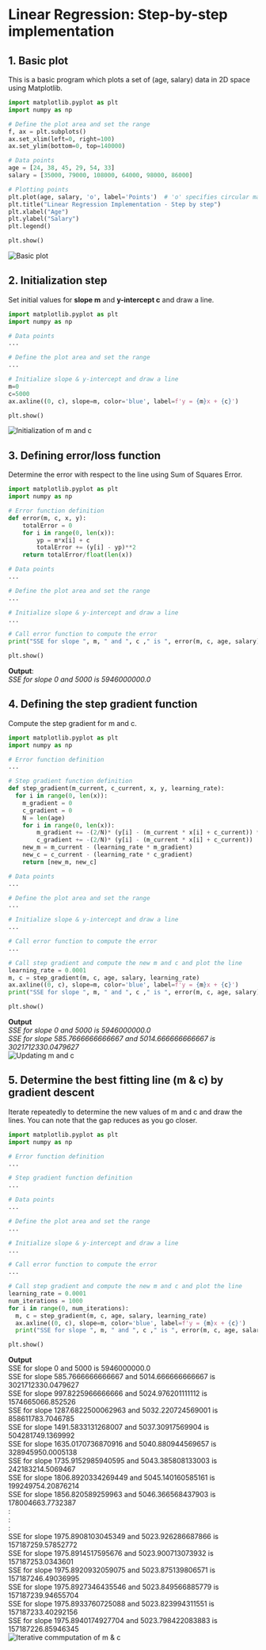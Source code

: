# Linear Regression: Step-by-step implementation


## 1. Basic plot
This is a basic program which plots a set of (age, salary) data in 2D space using Matplotlib.

```python {highlight=10}
import matplotlib.pyplot as plt
import numpy as np

# Define the plot area and set the range
f, ax = plt.subplots() 
ax.set_xlim(left=0, right=100)
ax.set_ylim(bottom=0, top=140000)

# Data points
age = [24, 38, 45, 29, 54, 33]
salary = [35000, 79000, 108000, 64000, 98000, 86000]

# Plotting points
plt.plot(age, salary, 'o', label='Points')  # 'o' specifies circular markers
plt.title("Linear Regression Implementation - Step by step")
plt.xlabel("Age")
plt.ylabel("Salary")
plt.legend()

plt.show()
```
![Basic plot](images/lr01.png)

## 2. Initialization step
Set initial values for **slope m** and **y-intercept c** and draw a line.

```python
import matplotlib.pyplot as plt
import numpy as np

# Data points
...

# Define the plot area and set the range
...

# Initialize slope & y-intercept and draw a line
m=0
c=5000
ax.axline((0, c), slope=m, color='blue', label=f'y = {m}x + {c}')

plt.show()
```
![Initialization of m and c](images/lr02.png)

## 3. Defining error/loss function
Determine the error with respect to the line using Sum of Squares Error.

```python
import matplotlib.pyplot as plt
import numpy as np

# Error function definition
def error(m, c, x, y):
    totalError = 0
    for i in range(0, len(x)):
        yp = m*x[i] + c
        totalError += (y[i] - yp)**2
    return totalError/float(len(x))

# Data points
...

# Define the plot area and set the range
...

# Initialize slope & y-intercept and draw a line
...

# Call error function to compute the error
print("SSE for slope ", m, " and ", c ," is ", error(m, c, age, salary))

plt.show()
```
**Output**:  
*SSE for slope  0  and  5000  is  5946000000.0*

## 4. Defining the step gradient function
Compute the step gradient for m and c.

```python
import matplotlib.pyplot as plt
import numpy as np

# Error function definition
...

# Step gradient function definition
def step_gradient(m_current, c_current, x, y, learning_rate):
  for i in range(0, len(x)):
    m_gradient = 0
    c_gradient = 0
    N = len(age)
    for i in range(0, len(x)):
        m_gradient += -(2/N)* (y[i] - (m_current * x[i] + c_current)) * x[i]
        c_gradient += -(2/N)* (y[i] - (m_current * x[i] + c_current))
    new_m = m_current - (learning_rate * m_gradient)
    new_c = c_current - (learning_rate * c_gradient)
    return [new_m, new_c]

# Data points
...

# Define the plot area and set the range
...

# Initialize slope & y-intercept and draw a line
...

# Call error function to compute the error
...

# Call step gradient and compute the new m and c and plot the line
learning_rate = 0.0001
m, c = step_gradient(m, c, age, salary, learning_rate)
ax.axline((0, c), slope=m, color='blue', label=f'y = {m}x + {c}')
print("SSE for slope ", m, " and ", c ," is ", error(m, c, age, salary))

plt.show()
```
**Output**  
*SSE for slope  0  and  5000  is  5946000000.0*  
*SSE for slope  585.7666666666667  and  5014.666666666667  is  3021712330.0479627*  
![Updating m and c](images/lr04.png)

## 5. Determine the best fitting line (m & c) by gradient descent
Iterate repeatedly to determine the new values of m and c and draw the lines. You can note that the gap reduces as you go closer.

```python
import matplotlib.pyplot as plt
import numpy as np

# Error function definition
...

# Step gradient function definition
...

# Data points
...

# Define the plot area and set the range
...

# Initialize slope & y-intercept and draw a line
...

# Call error function to compute the error
...

# Call step gradient and compute the new m and c and plot the line
learning_rate = 0.0001
num_iterations = 1000
for i in range(0, num_iterations):
  m, c = step_gradient(m, c, age, salary, learning_rate)
  ax.axline((0, c), slope=m, color='blue', label=f'y = {m}x + {c}')
  print("SSE for slope ", m, " and ", c ," is ", error(m, c, age, salary))

plt.show()
```
**Output**  
SSE for slope  0  and  5000  is  5946000000.0  
SSE for slope  585.7666666666667  and  5014.666666666667  is  3021712330.0479627  
SSE for slope  997.8225966666666  and  5024.976201111112  is  1574665066.852526  
SSE for slope  1287.6822500062963  and  5032.220724569001  is  858611783.7046785  
SSE for slope  1491.5833131268007  and  5037.30917569904  is  504281749.1369992  
SSE for slope  1635.0170736870916  and  5040.880944569657  is  328945950.0005138  
SSE for slope  1735.9152985940595  and  5043.385808133003  is  242183214.5069467  
SSE for slope  1806.8920334269449  and  5045.140160585161  is  199249754.20876214  
SSE for slope  1856.820589259963  and  5046.366568437903  is  178004663.7732387  
:  
:  
:  
SSE for slope  1975.8908103045349  and  5023.926286687866  is  157187259.57852772  
SSE for slope  1975.8914517595676  and  5023.900713073932  is  157187253.0343601  
SSE for slope  1975.8920932059075  and  5023.875139806571  is  157187246.49036995  
SSE for slope  1975.8927346435546  and  5023.849566885779  is  157187239.94655704  
SSE for slope  1975.8933760725088  and  5023.823994311551  is  157187233.40292156  
SSE for slope  1975.8940174927704  and  5023.798422083883  is  157187226.85946345  
![Iterative commputation of m & c](images/lr05.png)

